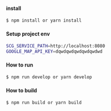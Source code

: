#### install

```bash
$ npm install or yarn install
```

#### Setup project env

```sh
SCG_SERVICE_PATH=http://localhost:8080
GOOGLE_MAP_API_KEY=dqwdqwdqwdqwdqwdwd
```

#### How to run

```bash
$ npm run develop or yarn develop
```

#### How to build

```bash
$ npm run build or yarn build
```
